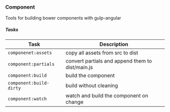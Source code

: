 ### Component

Tools for building bower components with gulp-angular

##### Tasks

Task | Description
---- | -----------
`componenet:assets` | copy all assets from src to dist
`component:partials`| convert partials and append them to dist/main.js
`component:build` | build the component
`component:build-dirty` | build without cleaning
`component:watch` | watch and build the component on change
